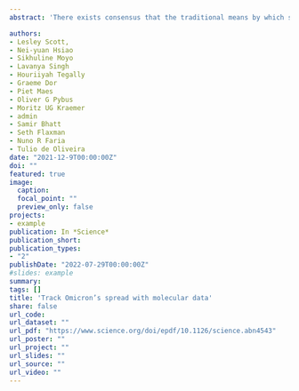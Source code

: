 ```yaml
---
abstract: 'There exists consensus that the traditional means by which safety of chemicals is assessed—namely through reliance upon apical outcomes obtained following in vivo testing—is increasingly unfit for purpose. Whilst efforts in development of suitable alternatives continue, few have achieved levels of robustness required for regulatory acceptance. An array of “new approach methodologies” (NAM) for determining toxic effect, spanning in vitro and in silico spheres, have by now emerged. It has been suggested, intuitively, that combining data obtained from across these sources might serve to enhance overall confidence in derived judgment. This concept may be formalised in the “tiered assessment” approach, whereby evidence gathered through a sequential NAM testing strategy is exploited so to infer the properties of a compound of interest. Our intention has been to provide an illustration of how such a scheme might be developed and applied within a practical setting—adopting for this purpose the endpoint of rat acute oral lethality. Bayesian statistical inference is drawn upon to enable quantification of degree of confidence that a substance might ultimately belong to one of five LD50-associated toxicity categories. Informing this is evidence acquired both from existing in silico and in vitro resources, alongside a purposely-constructed random forest model and structural alert set. Results indicate that the combination of in silico methodologies provides moderately conservative estimations of hazard, conducive for application in safety assessment, and for which levels of certainty are defined. Accordingly, scope for potential extension of approach to further toxicological endpoints is demonstrated.' 

authors:
- Lesley Scott,
- Nei-yuan Hsiao
- Sikhuline Moyo
- Lavanya Singh
- Houriiyah Tegally
- Graeme Dor
- Piet Maes
- Oliver G Pybus
- Moritz UG Kraemer
- admin
- Samir Bhatt
- Seth Flaxman
- Nuno R Faria
- Tulio de Oliveira
date: "2021-12-9T00:00:00Z"
doi: ""
featured: true
image:
  caption: 
  focal_point: ""
  preview_only: false
projects:
- example
publication: In *Science*
publication_short:
publication_types:
- "2"
publishDate: "2022-07-29T00:00:00Z"
#slides: example
summary:
tags: []
title: 'Track Omicron’s spread with molecular data'
share: false
url_code: 
url_dataset: ""
url_pdf: "https://www.science.org/doi/epdf/10.1126/science.abn4543"
url_poster: ""
url_project: ""
url_slides: ""
url_source: ""
url_video: ""
---
```


